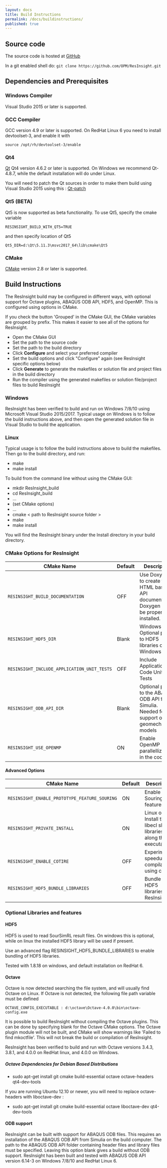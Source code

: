 ```yaml
---
layout: docs
title: Build Instructions
permalink: /docs/buildinstructions/
published: true
---
```


## Source code
The source code is hosted at [GitHub](https://github.com/opm/resinsight)

In a git enabled shell do: `git clone https://github.com/OPM/ResInsight.git`

## Dependencies and Prerequisites

### Windows Compiler

Visual Studio 2015 or later is supported.

### GCC Compiler

GCC version 4.9 or later is supported. On RedHat Linux 6 you need to install devtoolset-3, and enable it with 
    
    source /opt/rh/devtoolset-3/enable

### Qt4

[Qt](http://download.qt.io/archive/qt/) Qt4 version 4.6.2 or later is supported. On Windows we recommend Qt-4.8.7, while the default installation will do under Linux. 

You will need to patch the Qt sources in order to make them build using Visual Studio 2015 using this : 
[Qt-patch](https://github.com/appleseedhq/appleseed/wiki/Making-Qt-4.8.7-compile-with-Visual-Studio-2015) 

### Qt5 (BETA)
Qt5 is now supported as beta functionality. To use Qt5, specify the cmake variable 

`RESINSIGHT_BUILD_WITH_QT5=TRUE`

and then specify location of Qt5

`Qt5_DIR=d:\Qt\5.11.3\msvc2017_64\lib\cmake\Qt5`


### CMake
[CMake](https://cmake.org/download/) version 2.8 or later is supported.

## Build Instructions
The ResInsight build may be configured in different ways, with optional support for Octave plugins, 
ABAQUS ODB API, HDF5, and OpenMP. This is configured using options in CMake.

If you check the button 'Grouped' in the CMake GUI, the CMake variables are grouped by prefix. 
This makes it easier to see all of the options for ResInsight.

- Open the CMake GUI
- Set the path to the source code
- Set the path to the build directory
- Click **Configure** and select your preferred compiler
- Set the build options and click "Configure" again (see ResInsight specific options below)
- Click **Generate** to generate the makefiles or solution file and project files in the build directory
- Run the compiler using the generated makefiles or solution file/project files to build ResInsight

### Windows
ResInsight has been verified to build and run on Windows 7/8/10 using Microsoft Visual Studio 2015/2017. 
Typical usage on Windows is to follow the build instructions above, and then open the generated 
solution file in Visual Studio to build the application.

### Linux

Typical usage is to follow the build instructions above to build the makefiles. Then go to the build directory, and run:

- make
- make install

To build from the command line without using the CMake GUI:

- mkdir ResInsight_build
- cd ResInsight_build
- ...
- (set CMake options)
- ...
- cmake < path to ResInsight source folder >
- make
- make install

You will find the ResInsight binary under the Install directory in your build directory.

### CMake Options for ResInsight

| CMake Name                                        | Default | Description                                                           |
|---------------------------------------------------|---------|-----------------------------------------------------------------------|
| `RESINSIGHT_BUILD_DOCUMENTATION`                  | OFF     | Use Doxygen to create the HTML based API documentation. Doxygen must be properly installed. |
| `RESINSIGHT_HDF5_DIR`                             | Blank   | Windows Only: Optional path to HDF5 libraries on Windows |
| `RESINSIGHT_INCLUDE_APPLICATION_UNIT_TESTS`       | OFF     | Include Application Code Unit Tests |
| `RESINSIGHT_ODB_API_DIR`                          | Blank   | Optional path to the ABAQUS ODB API from Simulia. Needed for support of geomechanical models |
| `RESINSIGHT_USE_OPENMP`                           | ON      | Enable OpenMP parallellization in the code |

#### Advanced Options

| CMake Name                                        | Default | Description                              |
|---------------------------------------------------|---------|--------------------------------------------------------|
| `RESINSIGHT_ENABLE_PROTOTYPE_FEATURE_SOURING`     | ON     | Enable Souring features |
| `RESINSIGHT_PRIVATE_INSTALL`                      | ON      | Linux only: Install the libecl shared libraries along the executable |
| `RESINSIGHT_ENABLE_COTIRE`                        | OFF     | Experimental speedup of compilation using cotire |
| `RESINSIGHT_HDF5_BUNDLE_LIBRARIES`                | OFF     | Bundle HDF5 libraries with ResInsight  |

### Optional Libraries and features

#### HDF5

HDF5 is used to read SourSimRL result files. On windows this is optional, while on linux the installed HDF5 library will be used if present.

Use an advanced flag RESINSIGHT_HDF5_BUNDLE_LIBRARIES to enable bundling of HDF5 libraries.

Tested with 1.8.18 on windows, and default installation on RedHat 6.

#### Octave

Octave is now detected searching the file system, and will usually find Octave on Linux. If Octave is not detected, the following file path variable must be defined

`OCTAVE_CONFIG_EXECUTABLE : d:\octave\Octave-4.0.0\bin\octave-config.exe`

It is possible to build ResInsight without compiling the Octave plugins. This can be done by specifying blank for 
the Octave CMake options. The Octave plugin module will not be built, and CMake will show warnings like 'Failed to find mkoctfile'. 
This will not break the build or compilation of ResInsight.

ResInsight has been verified to build and run with Octave versions 3.4.3, 3.8.1, and 4.0.0 on RedHat linux, and 4.0.0 on Windows.

##### Octave Dependencies for Debian Based Distributions

- sudo apt-get install git cmake build-essential octave octave-headers qt4-dev-tools

If you are running Ubuntu 12.10 or newer, you will need to replace octave-headers with liboctave-dev :

- sudo apt-get install git cmake build-essential octave liboctave-dev qt4-dev-tools

#### ODB support

ResInsight can be built with support for ABAQUS ODB files. This requires an installation of the ABAQUS ODB API 
from Simulia on the build computer. The path to the ABAQUS ODB API folder containing header files and library 
files must be specified. Leaving this option blank gives a build without ODB support. 
ResInsight has been built and tested with ABAQUS ODB API version 6.14-3 on Windows 7/8/10 and RedHat Linux 6.
